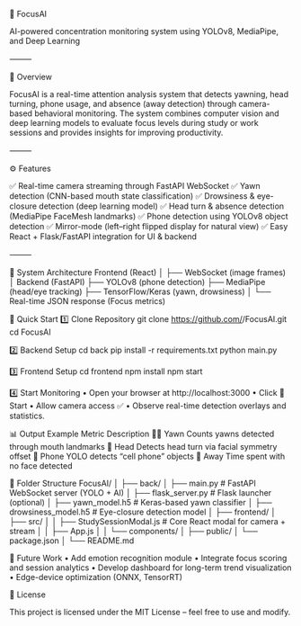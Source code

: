 🧠 FocusAI

AI-powered concentration monitoring system using YOLOv8, MediaPipe, and Deep Learning

⸻

🎯 Overview

FocusAI is a real-time attention analysis system that detects yawning, head turning, phone usage, and absence (away detection) through camera-based behavioral monitoring.
The system combines computer vision and deep learning models to evaluate focus levels during study or work sessions and provides insights for improving productivity.

⸻

⚙️ Features

✅ Real-time camera streaming through FastAPI WebSocket
✅ Yawn detection (CNN-based mouth state classification)
✅ Drowsiness & eye-closure detection (deep learning model)
✅ Head turn & absence detection (MediaPipe FaceMesh landmarks)
✅ Phone detection using YOLOv8 object detection
✅ Mirror-mode (left–right flipped display for natural view)
✅ Easy React + Flask/FastAPI integration for UI & backend

⸻

🧩 System Architecture
Frontend (React)
   │
   ├── WebSocket (image frames)
   │
Backend (FastAPI)
   ├── YOLOv8 (phone detection)
   ├── MediaPipe (head/eye tracking)
   ├── TensorFlow/Keras (yawn, drowsiness)
   │
   └── Real-time JSON response (Focus metrics)

   🚀 Quick Start
1️⃣ Clone Repository
git clone https://github.com/<your-username>/FocusAI.git
cd FocusAI

2️⃣ Backend Setup
cd back
pip install -r requirements.txt
python main.py

3️⃣ Frontend Setup
cd frontend
npm install
npm start

4️⃣ Start Monitoring
	•	Open your browser at http://localhost:3000
	•	Click 🚀 Start
	•	Allow camera access ✅
	•	Observe real-time detection overlays and statistics.

  📊 Output Example
  Metric    Description
😮‍💨 Yawn      Counts yawns detected through mouth landmarks
👀 Head      Detects head turn via facial symmetry offset
📱 Phone     YOLO detects “cell phone” objects
🙈 Away      Time spent with no face detected

🧩 Folder Structure
FocusAI/
│
├── back/
│   ├── main.py              # FastAPI WebSocket server (YOLO + AI)
│   ├── flask_server.py      # Flask launcher (optional)
│   ├── yawn_model.h5        # Keras-based yawn classifier
│   ├── drowsiness_model.h5  # Eye-closure detection model
│
├── frontend/
│   ├── src/
│   │   ├── StudySessionModal.js   # Core React modal for camera + stream
│   │   ├── App.js
│   │   └── components/
│   ├── public/
│   └── package.json
│
└── README.md

🧠 Future Work
	•	Add emotion recognition module
	•	Integrate focus scoring and session analytics
	•	Develop dashboard for long-term trend visualization
	•	Edge-device optimization (ONNX, TensorRT)

  🪪 License

This project is licensed under the MIT License – feel free to use and modify.
